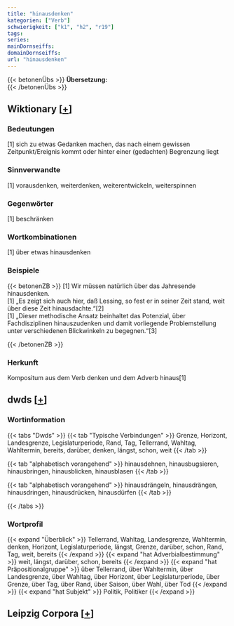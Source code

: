 ```yaml
---
title: "hinausdenken"
kategorien: ["Verb"]
schwierigkeit: ["k1", "h2", "r19"]
tags:
series:
mainDornseiffs:
domainDornseiffs:
url: "hinausdenken"
---
```


{{< betonenÜbs >}}
**Übersetzung:**  
{{< /betonenÜbs >}}

## Wiktionary [[+](https://de.wiktionary.org/wiki/hinausdenken)]

### Bedeutungen
[1] sich zu etwas Gedanken machen, das nach einem gewissen Zeitpunkt/Ereignis kommt oder hinter einer (gedachten) Begrenzung liegt  

### Sinnverwandte
[1] vorausdenken, weiterdenken, weiterentwickeln, weiterspinnen  

### Gegenwörter
[1] beschränken  

### Wortkombinationen
[1] über etwas hinausdenken  

### Beispiele
{{< betonenZB >}}
[1] Wir müssen natürlich über das Jahresende hinausdenken.  
[1] „Es zeigt sich auch hier, daß Lessing, so fest er in seiner Zeit stand, weit über diese Zeit hinausdachte.“[2]  
[1] „Dieser methodische Ansatz beinhaltet das Potenzial, über Fachdisziplinen hinauszudenken und damit vorliegende Problemstellung unter verschiedenen Blickwinkeln zu begegnen.“[3]  

{{< /betonenZB >}}
### Herkunft
Kompositum aus dem Verb denken und dem Adverb hinaus[1]  



## dwds [[+](https://www.dwds.de/wb/hinausdenken)]

### Wortinformation
{{< tabs "Dwds" >}}
{{< tab "Typische Verbindungen" >}}
Grenze, Horizont, Landesgrenze, Legislaturperiode, Rand, Tag, Tellerrand, Wahltag, Wahltermin, bereits, darüber, denken, längst, schon, weit
{{< /tab >}}

{{< tab "alphabetisch vorangehend" >}}
hinausdehnen, hinausbugsieren, hinausbringen, hinausblicken, hinausblasen
{{< /tab >}}

{{< tab "alphabetisch vorangehend" >}}
hinausdrängeln, hinausdrängen, hinausdringen, hinausdrücken, hinausdürfen
{{< /tab >}}

{{< /tabs >}}

### Wortprofil
{{< expand "Überblick" >}} Tellerrand, Wahltag, Landesgrenze, Wahltermin, denken, Horizont, Legislaturperiode, längst, Grenze, darüber, schon, Rand, Tag, weit, bereits {{< /expand >}}
{{< expand "hat Adverbialbestimmung" >}} weit, längst, darüber, schon, bereits {{< /expand >}}
{{< expand "hat Präpositionalgruppe" >}} über Tellerrand, über Wahltermin, über Landesgrenze, über Wahltag, über Horizont, über Legislaturperiode, über Grenze, über Tag, über Rand, über Saison, über Wahl, über Tod {{< /expand >}}
{{< expand "hat Subjekt" >}} Politik, Politiker {{< /expand >}}

## Leipzig Corpora [[+](https://corpora.uni-leipzig.de/en/res?word=hinausdenken&corpusId=deu_newscrawl-public_2018)]

